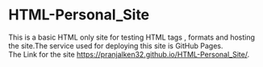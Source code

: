 # HTML-Personal_Site
This is a basic HTML only site for testing HTML tags , formats and hosting the site.The service used for deploying this site is GitHub Pages.<br>
The Link for the site https://pranjalken32.github.io/HTML-Personal_Site/.
